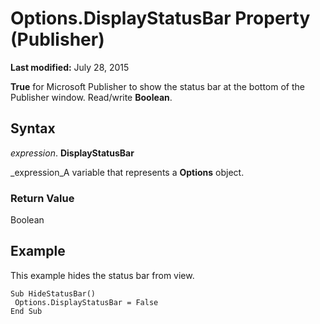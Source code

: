 
# Options.DisplayStatusBar Property (Publisher)

 **Last modified:** July 28, 2015

 **True** for Microsoft Publisher to show the status bar at the bottom of the Publisher window. Read/write **Boolean**.

## Syntax

 _expression_. **DisplayStatusBar**

 _expression_A variable that represents a  **Options** object.


### Return Value

Boolean


## Example

This example hides the status bar from view.


```
Sub HideStatusBar() 
 Options.DisplayStatusBar = False 
End Sub
```

